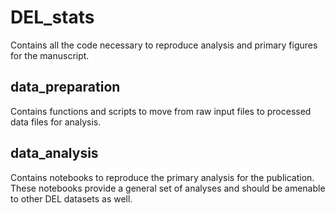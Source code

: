 # DEL_stats

Contains all the code necessary to reproduce analysis and primary figures for the manuscript.

## data_preparation

Contains functions and scripts to move from raw input files to processed data files for analysis.

## data_analysis

Contains notebooks to reproduce the primary analysis for the publication. These notebooks provide a general set of analyses and should be amenable to other DEL datasets as well. 

